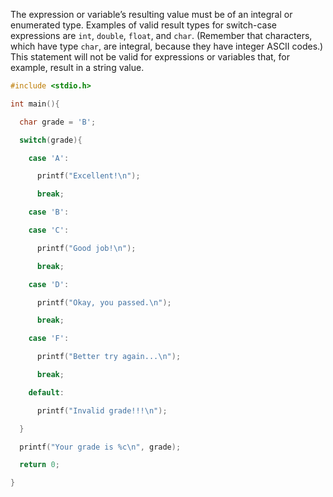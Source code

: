 The expression or variable’s resulting value must be of an integral or enumerated type. Examples of valid result types for switch-case expressions are `int`, `double`, `float`, and `char`. (Remember that characters, which have type `char`, are integral, because they have integer ASCII codes.) This statement will not be valid for expressions or variables that, for example, result in a string value.

```c
#include <stdio.h>

int main(){

  char grade = 'B';

  switch(grade){

    case 'A':

      printf("Excellent!\n");

      break;

    case 'B':

    case 'C':

      printf("Good job!\n");

      break;

    case 'D':

      printf("Okay, you passed.\n");

      break;

    case 'F':

      printf("Better try again...\n");

      break;

    default:

      printf("Invalid grade!!!\n");

  }

  printf("Your grade is %c\n", grade);

  return 0;

}
```